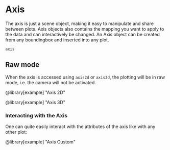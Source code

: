 # Axis

The axis is just a scene object, making it easy to manipulate and share between plots.
Axis objects also contains the mapping you want to apply to the data and can interactively be changed.
An Axis object can be created from any boundingbox and inserted into any plot.

```@docs
axis
```

## Raw mode
When the axis is accessed using `axis2d` or `axis3d`, the plotting will be in raw mode, i.e. the camera will not be activated.

@library[example] "Axis 2D"


@library[example] "Axis 3D"

### Interacting with the Axis

One can quite easily interact with the attributes of the axis like with any other plot:

@library[example] "Axis Custom"
